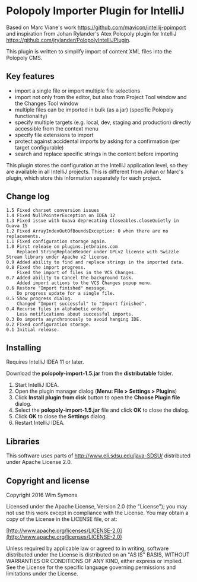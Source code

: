 # Polopoly Importer Plugin for IntelliJ

Based on Marc Viane's work <https://github.com/mavicon/intellij-ppimport> and inspiration
from Johan Rylander's Atex Polopoly plugin for IntelliJ <https://github.com/jrylander/PolopolyIntelliJPlugin>.

This plugin is written to simplify import of content XML files into the Polopoly CMS.

## Key features

* import a single file or import multiple file selections
* import not only from the editor, but also from Project Tool window and the Changes Tool window
* multiple files can be imported in bulk (as a jar) (specific Polopoly functionality)
* specify multiple targets (e.g. local, dev, staging and production) directly accessible from the context menu
* specify file extensions to import
* protect against accidental imports by asking for a confirmation (per target configurable)
* search and replace specific strings in the content before importing

This plugin stores the configuration at the IntelliJ application level, so they are available in all IntelliJ projects.
This is different from Johan or Marc's plugin, which store this information separately for each project.

## Change log

    1.5 Fixed charset conversion issues
    1.4 Fixed NullPointerException on IDEA 12
    1.3 Fixed issue with Guava deprecating Closeables.closeQuietly in Guava 15
    1.2 Fixed ArrayIndexOutOfBoundsException: 0 when there are no replacements.
    1.1 Fixed configuration storage again.
    1.0 First release on plugins.jetbrains.com
        Replaced StringReplaceReader under GPLv2 license with Swizzle Stream library under Apache v2 license.
    0.9 Added ability to find and replace strings in the imported data.
    0.8 Fixed the import progress.
        Fixed the import of files in the VCS Changes.
    0.7 Added ability to Cancel the background task.
        Added import actions to the VCS Changes popup menu.
    0.6 Restore "Import finished" message.
        Do progress update for a single file.
    0.5 Show progress dialog.
        Changed "Import successful" to "Import finished".
    0.4 Recurse files in alphabetic order.
        Less notifications about successful imports.
    0.3 Do imports asynchronously to avoid hanging IDE.
    0.2 Fixed configuration storage.
    0.1 Initial release.

## Installing

Requires IntelliJ IDEA 11 or later.

Download the **polopoly-import-1.5.jar** from the **distributable** folder.

1. Start IntelliJ IDEA.
2. Open the plugin manager dialog (**Menu: File > Settings > Plugins**)
3. Click **Install plugin from disk** button to open the **Choose Plugin file** dialog.
4. Select the **polopoly-import-1.5.jar** file and click **OK** to close the dialog.
5. Click **OK** to close the **Settings** dialog.
6. Restart IntelliJ IDEA.

## Libraries

This software uses parts of <http://www.eli.sdsu.edu/java-SDSU/>  distributed under Apache License 2.0.

## Copyright and license

Copyright 2016 Wim Symons

Licensed under the Apache License, Version 2.0 (the "License");
you may not use this work except in compliance with the License.
You may obtain a copy of the License in the LICENSE file, or at:

  [http://www.apache.org/licenses/LICENSE-2.0](http://www.apache.org/licenses/LICENSE-2.0)

Unless required by applicable law or agreed to in writing, software
distributed under the License is distributed on an "AS IS" BASIS,
WITHOUT WARRANTIES OR CONDITIONS OF ANY KIND, either express or implied.
See the License for the specific language governing permissions and
limitations under the License.
